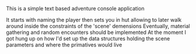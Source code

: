 This is a simple text based adventure console application

It starts with naming the player then sets you in hut allowing to later walk around inside the constraints of the 'scene' demensions
Eventually, material gathering and random encounters should be implemented
At the moment I got hung up on how I'd set up the data structures holding the scene parameters and where the primatives would live
